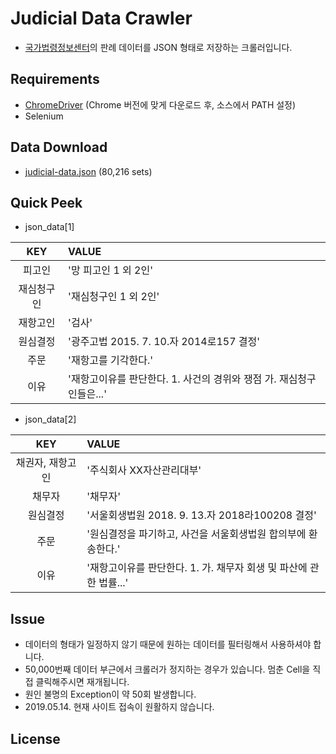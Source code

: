# Judicial Data Crawler
- [국가법령정보센터](http://www.law.go.kr/precSc.do?tabMenuId=tab67#licPrec206136)의 판례 데이터를 JSON 형태로 저장하는 크롤러입니다.
  
  
## Requirements
- [ChromeDriver](http://chromedriver.chromium.org/downloads) (Chrome 버전에 맞게 다운로드 후, 소스에서 PATH 설정)
- Selenium
  
  
## Data Download
- [judicial-data.json](https://www.dropbox.com/s/q9dhqype3rtn6kl/judicial-data.json?dl=0) (80,216 sets)
  
  
## Quick Peek
- json_data[1]  

KEY | VALUE 
:--------------:|:------------------------------------------------------------------------------------------------------------
피고인 | '망 피고인 1 외 2인'
재심청구인 | '재심청구인 1 외 2인'
재항고인 | '검사'
원심결정 | '광주고법 2015. 7. 10.자 2014로157 결정'
주문 | '재항고를 기각한다.'
이유 | '재항고이유를 판단한다. 1.  사건의 경위와 쟁점 가.  재심청구인들은...'


- json_data[2]  
  
KEY | VALUE 
:--------------:|:------------------------------------------------------------------------------------------------------------
채권자, 재항고인 | '주식회사 XX자산관리대부'
채무자 | '채무자'
원심결정 | '서울회생법원 2018. 9. 13.자 2018라100208 결정'
주문 | '원심결정을 파기하고, 사건을 서울회생법원 합의부에 환송한다.'
이유 | '재항고이유를 판단한다. 1.  가. 채무자 회생 및 파산에 관한 법률...'
  
  
## Issue
- 데이터의 형태가 일정하지 않기 때문에 원하는 데이터를 필터링해서 사용하셔야 합니다.
- 50,000번째 데이터 부근에서 크롤러가 정지하는 경우가 있습니다. 멈춘 Cell을 직접 클릭해주시면 재개됩니다.
- 원인 불명의 Exception이 약 50회 발생합니다.
- 2019.05.14. 현재 사이트 접속이 원활하지 않습니다.
  
  
## License

